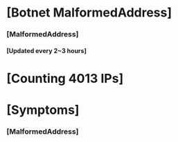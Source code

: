 # [Botnet MalformedAddress]
### [MalformedAddress]
#### [Updated every 2~3 hours]

# [Counting 4013 IPs]

# [Symptoms] 
###   [MalformedAddress]
